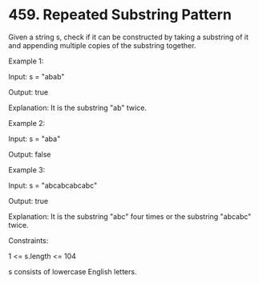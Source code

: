 # 459. Repeated Substring Pattern

Given a string s, check if it can be constructed by taking a substring of it and appending multiple copies of the substring together.

Example 1:

Input: s = "abab"

Output: true

Explanation: It is the substring "ab" twice.

Example 2:

Input: s = "aba"

Output: false

Example 3:

Input: s = "abcabcabcabc"

Output: true

Explanation: It is the substring "abc" four times or the substring "abcabc" twice.
 

Constraints:

1 <= s.length <= 104

s consists of lowercase English letters.
